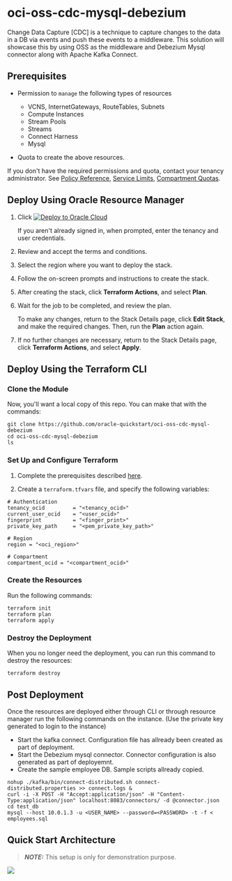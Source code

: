 # oci-oss-cdc-mysql-debezium

Change Data Capture [CDC] is a technique to capture changes to the data in a DB via events and push these events to a middleware. This solution will showcase this by using OSS as the middleware and Debezium Mysql connector along with Apache Kafka Connect.


## Prerequisites

- Permission to `manage` the following types of resources
    - VCNS, InternetGateways, RouteTables, Subnets
    - Compute Instances
    - Stream Pools
    - Streams
    - Connect Harness
    - Mysql

- Quota to create the above resources.

If you don't have the required permissions and quota, contact your tenancy administrator. See [Policy Reference](https://docs.cloud.oracle.com/en-us/iaas/Content/Identity/Reference/policyreference.htm), [Service Limits](https://docs.cloud.oracle.com/en-us/iaas/Content/General/Concepts/servicelimits.htm), [Compartment Quotas](https://docs.cloud.oracle.com/iaas/Content/General/Concepts/resourcequotas.htm).

## Deploy Using Oracle Resource Manager

1. Click [![Deploy to Oracle Cloud](https://oci-resourcemanager-plugin.plugins.oci.oraclecloud.com/latest/deploy-to-oracle-cloud.svg)](https://cloud.oracle.com/resourcemanager/stacks/create?region=home&zipUrl=https://github.com/oracle-quickstart/oci-oss-cdc-mysql-debezium/releases/latest/download/oci-oss-cdc-mysql-debezium-latest.zip)

    If you aren't already signed in, when prompted, enter the tenancy and user credentials.

2. Review and accept the terms and conditions.

3. Select the region where you want to deploy the stack.

4. Follow the on-screen prompts and instructions to create the stack.

5. After creating the stack, click **Terraform Actions**, and select **Plan**.

6. Wait for the job to be completed, and review the plan.

    To make any changes, return to the Stack Details page, click **Edit Stack**, and make the required changes. Then, run the **Plan** action again.

7. If no further changes are necessary, return to the Stack Details page, click **Terraform Actions**, and select **Apply**. 


## Deploy Using the Terraform CLI

### Clone the Module
Now, you'll want a local copy of this repo. You can make that with the commands:

    git clone https://github.com/oracle-quickstart/oci-oss-cdc-mysql-debezium
    cd oci-oss-cdc-mysql-debezium
    ls

### Set Up and Configure Terraform

1. Complete the prerequisites described [here](https://github.com/cloud-partners/oci-prerequisites).

2. Create a `terraform.tfvars` file, and specify the following variables:

```
# Authentication
tenancy_ocid         = "<tenancy_ocid>"
current_user_ocid    = "<user_ocid>"
fingerprint          = "<finger_print>"
private_key_path     = "<pem_private_key_path>"

# Region
region = "<oci_region>"

# Compartment
compartment_ocid = "<compartment_ocid>"

````

### Create the Resources
Run the following commands:

    terraform init
    terraform plan
    terraform apply

### Destroy the Deployment
When you no longer need the deployment, you can run this command to destroy the resources:

    terraform destroy


## Post Deployment
Once the resources are deployed either through CLI or through resource manager run the following commands on the instance. (Use the private key generated to login to the instance)
- Start the kafka connect. Configuration file has allready been created as part of deployment.
- Start the Debezium mysql connector. Connector configuration is also generated as part of deployemnt.
- Create the sample employee DB. Sample scripts allready copied.

```
nohup ./kafka/bin/connect-distributed.sh connect-distributed.properties >> connect.logs &
curl -i -X POST -H "Accept:application/json" -H "Content-Type:application/json" localhost:8083/connectors/ -d @connector.json
cd test_db
mysql --host 10.0.1.3 -u <USER_NAME> --password=<PASSWORD> -t -f < employees.sql
````

## Quick Start Architecture 

> **_NOTE:_**  This setup is only for demonstration purpose. 

![](./images/cdc.png)


